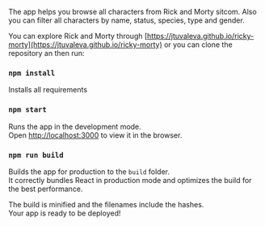 
The app helps you browse all characters from Rick and Morty sitcom. Also you can filter all characters by name, status, species, type and gender. 

You can explore Rick and Morty through [https://jtuvaleva.github.io/ricky-morty](https://jtuvaleva.github.io/ricky-morty) or you can clone the repository an then run:
### `npm install` 
Installs all requirements

### `npm start`

Runs the app in the development mode.\
Open [http://localhost:3000](http://localhost:3000) to view it in the browser.

### `npm run build`

Builds the app for production to the `build` folder.\
It correctly bundles React in production mode and optimizes the build for the best performance.

The build is minified and the filenames include the hashes.\
Your app is ready to be deployed!


